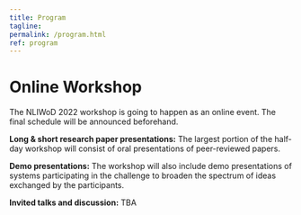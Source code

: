 ```yaml
---
title: Program
tagline: 
permalink: /program.html
ref: program
---
```


# Online Workshop

The NLIWoD 2022 workshop is going to happen as an online event. The final schedule will be announced beforehand.

**Long & short research paper presentations:**
The largest portion of the half-day workshop will consist of oral presentations of peer-reviewed papers. 

**Demo presentations:** The workshop will also include demo presentations of systems participating in the challenge to broaden the spectrum of ideas exchanged by the participants. 

**Invited talks and discussion:** TBA
